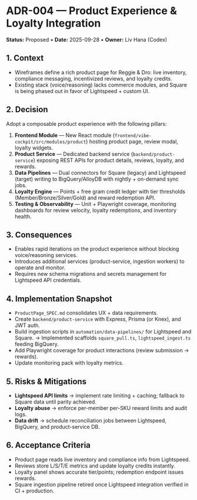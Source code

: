 <!--
Optimized: 2025-10-03
RPM: 3.6.0.6.ops-technology-ship-status-documentation
Session: Dual-AI Collaboration - Sonnet Docs Sweep
-->
# ADR-004 — Product Experience & Loyalty Integration

**Status:** Proposed • **Date:** 2025-09-28 • **Owner:** Liv Hana (Codex)

## 1. Context

- Wireframes define a rich product page for Reggie & Dro: live inventory, compliance messaging, incentivized reviews, and loyalty credits.
- Existing stack (voice/reasoning) lacks commerce modules, and Square is being phased out in favor of Lightspeed + custom UI.

## 2. Decision

Adopt a composable product experience with the following pillars:

1. **Frontend Module** — New React module (`frontend/vibe-cockpit/src/modules/product`) hosting product page, review modal, loyalty widgets.
2. **Product Service** — Dedicated backend service (`backend/product-service`) exposing REST APIs for product details, reviews, loyalty, and rewards.
3. **Data Pipelines** — Dual connectors for Square (legacy) and Lightspeed (target) writing to BigQuery/AlloyDB with nightly + on-demand sync jobs.
4. **Loyalty Engine** — Points + free gram credit ledger with tier thresholds (Member/Bronze/Silver/Gold) and reward redemption API.
5. **Testing & Observability** — Unit + Playwright coverage, monitoring dashboards for review velocity, loyalty redemptions, and inventory health.

## 3. Consequences

- Enables rapid iterations on the product experience without blocking voice/reasoning services.
- Introduces additional services (product-service, ingestion workers) to operate and monitor.
- Requires new schema migrations and secrets management for Lightspeed API credentials.

## 4. Implementation Snapshot

- `ProductPage_SPEC.md` consolidates UX + data requirements.
- Create `backend/product-service` with Express, Prisma (or Knex), and JWT auth.
- Build ingestion scripts in `automation/data-pipelines/` for Lightspeed and Square. → Implemented scaffolds `square_pull.ts`, `lightspeed_ingest.ts` feeding BigQuery.
- Add Playwright coverage for product interactions (review submission → rewards).
- Update monitoring pack with loyalty metrics.

## 5. Risks & Mitigations

- **Lightspeed API limits** → implement rate limiting + caching; fallback to Square data until parity achieved.
- **Loyalty abuse** → enforce per-member per-SKU reward limits and audit logs.
- **Data drift** → schedule reconciliation jobs between Lightspeed, BigQuery, and product-service DB.

## 6. Acceptance Criteria

- Product page reads live inventory and compliance info from Lightspeed.
- Reviews store L/S/T/E metrics and update loyalty credits instantly.
- Loyalty panel shows accurate tier/points; redemption endpoint issues rewards.
- Square ingestion pipeline retired once Lightspeed integration verified in CI + production.

<!-- Last verified: 2025-10-02 -->

<!-- Optimized: 2025-10-02 -->

<!-- Last updated: 2025-10-02 -->

<!-- Last optimized: 2025-10-02 -->
